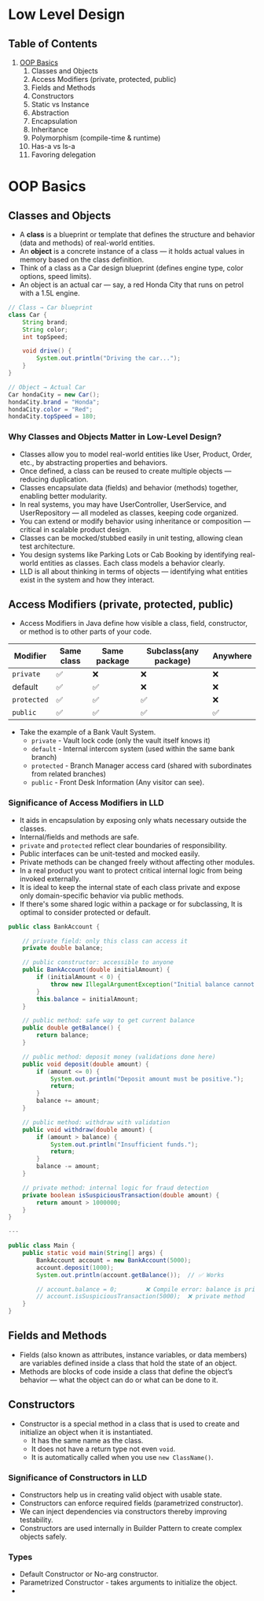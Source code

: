 # Low Level Design 
## Table of Contents

 1. [OOP Basics](#OOP-basics)
    1. Classes and Objects
    2. Access Modifiers (private, protected, public)
    3. Fields and Methods
    4. Constructors
    5. Static vs Instance
    6. Abstraction
    7. Encapsulation
    8. Inheritance
    9. Polymorphism (compile-time & runtime)
    10. Has-a vs Is-a
    11. Favoring delegation
# OOP Basics
## Classes and Objects
- A <b>class</b> is a blueprint or template that defines the structure and behavior (data and methods) of real-world entities.
- An <b>object</b> is a concrete instance of a class — it holds actual values in memory based on the class definition.
- Think of a class as a Car design blueprint (defines engine type, color options, speed limits).
- An object is an actual car — say, a red Honda City that runs on petrol with a 1.5L engine.
 
```java
// Class → Car blueprint
class Car {
    String brand;
    String color;
    int topSpeed;

    void drive() {
        System.out.println("Driving the car...");
    }
}

// Object → Actual Car
Car hondaCity = new Car();
hondaCity.brand = "Honda";
hondaCity.color = "Red";
hondaCity.topSpeed = 180;
```
### Why Classes and Objects Matter in Low-Level Design?
- Classes allow you to model real-world entities like User, Product, Order, etc., by abstracting properties and behaviors.
- Once defined, a class can be reused to create multiple objects — reducing duplication.
- Classes encapsulate data (fields) and behavior (methods) together, enabling better modularity.
- In real systems, you may have UserController, UserService, and UserRepository — all modeled as classes, keeping code organized.
- You can extend or modify behavior using inheritance or composition — critical in scalable product design.
- Classes can be mocked/stubbed easily in unit testing, allowing clean test architecture.
- You design systems like Parking Lots or Cab Booking by identifying real-world entities as classes. Each class models a behavior clearly.
- LLD is all about thinking in terms of objects — identifying what entities exist in the system and how they interact. 

## Access Modifiers (private, protected, public)
- Access Modifiers in Java define how visible a class, field, constructor, or method is to other parts of your code.

| Modifier | Same class | Same package | Subclass(any package)| Anywhere |
| --- | --- | --- | --- | --- |
| `private` | :white_check_mark: | :x:| :x:| :x:|
| default | :white_check_mark:| :white_check_mark:| :x:| :x:|
| `protected` | :white_check_mark:| :white_check_mark:| :white_check_mark:| :x:|
| `public` | :white_check_mark:| :white_check_mark:| :white_check_mark:| :white_check_mark:|

- Take the example of a Bank Vault System.
    - `private` - Vault lock code (only the vault itself knows it)
    - `default` - Internal intercom system (used within the same bank branch)
    - `protected` - Branch Manager access card (shared with subordinates from related branches)
    - `public` - Front Desk Information (Any visitor can see).

### Significance of Access Modifiers in LLD
- It aids in encapsulation by exposing only whats necessary outside the classes.
- Internal/fields and methods are safe.
- `private` and `protected` reflect clear boundaries of responsibility.
- Public interfaces can be unit-tested and mocked easily.
- Private methods can be changed freely without affecting other modules.
- In a real product you want to protect critical internal logic from being invoked externally.
- It is ideal to keep the internal state of each class private and expose only domain-specific behavior via public methods. 
- If there's some shared logic within a package or for subclassing, It is optimal to consider protected or default.
```java
public class BankAccount {

    // private field: only this class can access it
    private double balance;

    // public constructor: accessible to anyone
    public BankAccount(double initialAmount) {
        if (initialAmount < 0) {
            throw new IllegalArgumentException("Initial balance cannot be negative.");
        }
        this.balance = initialAmount;
    }

    // public method: safe way to get current balance
    public double getBalance() {
        return balance;
    }

    // public method: deposit money (validations done here)
    public void deposit(double amount) {
        if (amount <= 0) {
            System.out.println("Deposit amount must be positive.");
            return;
        }
        balance += amount;
    }

    // public method: withdraw with validation
    public void withdraw(double amount) {
        if (amount > balance) {
            System.out.println("Insufficient funds.");
            return;
        }
        balance -= amount;
    }

    // private method: internal logic for fraud detection
    private boolean isSuspiciousTransaction(double amount) {
        return amount > 1000000;
    }
}

---

public class Main {
    public static void main(String[] args) {
        BankAccount account = new BankAccount(5000);
        account.deposit(1000);
        System.out.println(account.getBalance());  // ✅ Works

        // account.balance = 0;        ❌ Compile error: balance is private
        // account.isSuspiciousTransaction(5000);  ❌ private method
    }
}
```
## Fields and Methods
- Fields (also known as attributes, instance variables, or data members) are variables defined inside a class that hold the state of an object.
- Methods are blocks of code inside a class that define the object’s behavior — what the object can do or what can be done to it.

## Constructors
- Constructor is a special method in a class that is used to create and initialize an object when it is instantiated.
    - It has the same name as the class.
    - It does not have a return type not even `void`.
    - It is automatically called when you use `new ClassName()`.

### Significance of Constructors in LLD
- Constructors help us in creating valid object with usable state.
- Constructors can enforce required fields (parametrized constructor).
- We can inject dependencies via constructors thereby improving testability.
- Constructors are used internally in Builder Pattern to create complex objects safely.

### Types
- Default Constructor or No-arg constructor.
- Parametrized Constructor - takes arguments to initialize the object.
-  
